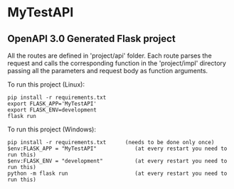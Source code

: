 # MyTestAPI

## OpenAPI 3.0 Generated Flask project

All the routes are defined in 'project/api' folder. 
Each route parses the request and calls the corresponding function in the 'project/impl' directory passing all the parameters and request body as function arguments.

To run this project (Linux):
```
pip install -r requirements.txt
export FLASK_APP='MyTestAPI'
export FLASK_ENV=development
flask run
```
To run this project (Windows):
```
pip install -r requirements.txt      (needs to be done only once)
$env:FLASK_APP = "MyTestAPI"            (at every restart you need to run this)
$env:FLASK_ENV = "development"          (at every restart you need to run this)
python -m flask run                     (at every restart you need to run this)
```
